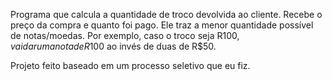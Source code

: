 Programa que calcula a quantidade de troco devolvida ao cliente.
Recebe o preço da compra e quanto foi pago.
Ele traz a menor quantidade possível de notas/moedas. Por exemplo, caso o troco seja R$100, vai dar uma nota de R$100 ao invés de duas de R$50.

Projeto feito baseado em um processo seletivo que eu fiz.
